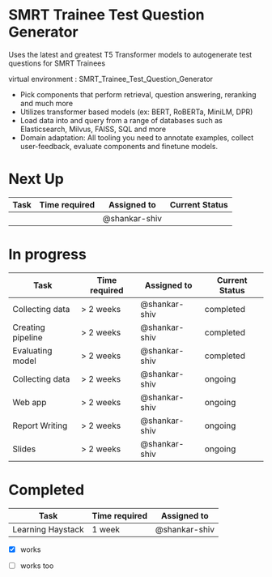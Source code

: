 # SMRT Trainee Test Question Generator
Uses the latest and greatest T5 Transformer models to autogenerate test questions for SMRT Trainees

virtual environment : SMRT_Trainee_Test_Question_Generator


+ Pick components that perform retrieval, question answering, reranking and much more
+ Utilizes transformer based models (ex: BERT, RoBERTa, MiniLM, DPR)
+ Load data into and query from a range of databases such as Elasticsearch, Milvus, FAISS, SQL and more
+ Domain adaptation: All tooling you need to annotate examples, collect user-feedback, evaluate components and finetune models.


# Next Up
| Task | Time required | Assigned to   | Current Status |
| ---- | ------------- | ------------- | -------------- |
|      |               | @shankar-shiv |                |

# In progress
| Task              | Time required | Assigned to   | Current Status |
| ----------------- | ------------- | ------------- | -------------- |
| Collecting data   | > 2 weeks     | @shankar-shiv | completed      |
| Creating pipeline | > 2 weeks     | @shankar-shiv | completed      |
| Evaluating model  | > 2 weeks     | @shankar-shiv | completed      |
| Collecting data   | > 2 weeks     | @shankar-shiv | ongoing        |
| Web app           | > 2 weeks     | @shankar-shiv | ongoing        |
| Report Writing    | > 2 weeks     | @shankar-shiv | ongoing        |
| Slides            | > 2 weeks     | @shankar-shiv | ongoing        |

# Completed
| Task              | Time required | Assigned to   |
| ----------------- | ------------- | ------------- |
| Learning Haystack | 1 week        | @shankar-shiv |



- [x] works
- [ ] works too



